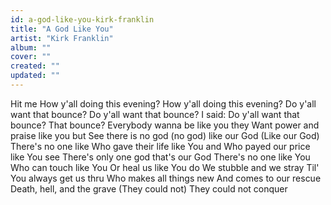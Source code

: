 ```yaml
---
id: a-god-like-you-kirk-franklin
title: "A God Like You"
artist: "Kirk Franklin"
album: ""
cover: ""
created: ""
updated: ""
---
```


Hit me
How y'all doing this evening?
How y'all doing this evening?
Do y'all want that bounce?
Do y'all want that bounce?
I said: Do y'all want that bounce?
That bounce?
Everybody wanna be like you they
Want power and praise like you but
See there is no god (no god) like our God
(Like our God)
There's no one like
Who gave their life like You and
Who payed our price like You see
There's only one god that's our God
There's no one like You
Who can touch like You
Or heal us like You do
We stubble and we stray
Til' You always get us thru
Who makes all things new
And comes to our rescue
Death, hell, and the grave
(They could not) They could not conquer